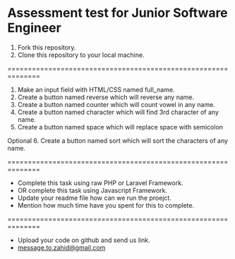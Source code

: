 # Assessment test for Junior Software Engineer

1. Fork this repository.
2. Clone this repository to your local machine.

==============================================================

1. Make an input field with HTML/CSS named full_name.
2. Create a button named reverse which will reverse any name.
3. Create a button named counter which will count vowel in any name.
4. Create a button named character which will find 3rd character of any name.
5. Create a button named space which will replace space with semicolon

Optional 6. Create a button named sort which will sort the characters of any name.

==============================================================

-   Complete this task using raw PHP or Laravel Framework.
-   OR complete this task using Javascript Framework.
-   Update your readme file how can we run the proejct.
-   Mention how much time have you spent for this to complete.

==============================================================

-   Upload your code on github and send us link.
-   message.to.zahid@gmail.com
